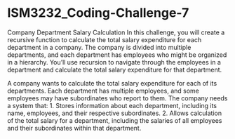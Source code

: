 # ISM3232_Coding-Challenge-7
Company Department Salary Calculation
In this challenge, you will create a recursive function to calculate the total salary expenditure for each department in a company. The company is divided into multiple departments, and each department has employees who might be organized in a hierarchy. You’ll use recursion to navigate through the employees in a department and calculate the total salary expenditure for that department.

A company wants to calculate the total salary expenditure for each of its departments. Each department has multiple employees, and some employees may have subordinates who report to them. The company needs a system that: 1. Stores information about each department, including its name, employees, and their respective subordinates. 2. Allows calculation of the total salary for a department, including the salaries of all employees and their subordinates within that department.